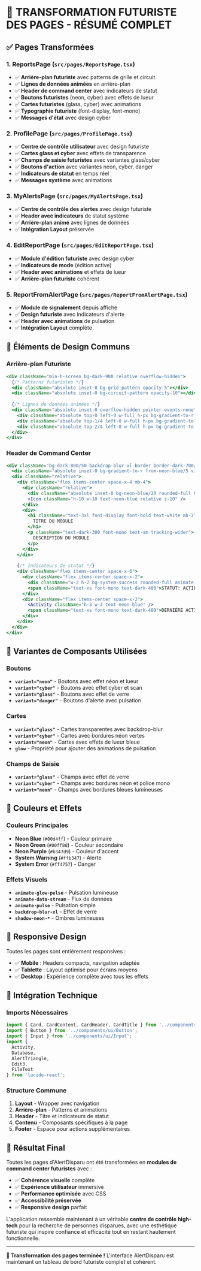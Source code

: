 # 🚀 TRANSFORMATION FUTURISTE DES PAGES - RÉSUMÉ COMPLET

## ✅ Pages Transformées

### 1. **ReportsPage** (`src/pages/ReportsPage.tsx`)
- ✅ **Arrière-plan futuriste** avec patterns de grille et circuit
- ✅ **Lignes de données animées** en arrière-plan
- ✅ **Header de command center** avec indicateurs de statut
- ✅ **Boutons futuristes** (neon, cyber) avec effets de lueur
- ✅ **Cartes futuristes** (glass, cyber) avec animations
- ✅ **Typographie futuriste** (font-display, font-mono)
- ✅ **Messages d'état** avec design cyber

### 2. **ProfilePage** (`src/pages/ProfilePage.tsx`)
- ✅ **Centre de contrôle utilisateur** avec design futuriste
- ✅ **Cartes glass et cyber** avec effets de transparence
- ✅ **Champs de saisie futuristes** avec variantes glass/cyber
- ✅ **Boutons d'action** avec variantes neon, cyber, danger
- ✅ **Indicateurs de statut** en temps réel
- ✅ **Messages système** avec animations

### 3. **MyAlertsPage** (`src/pages/MyAlertsPage.tsx`)
- ✅ **Centre de contrôle des alertes** avec design futuriste
- ✅ **Header avec indicateurs** de statut système
- ✅ **Arrière-plan animé** avec lignes de données
- ✅ **Intégration Layout** préservée

### 4. **EditReportPage** (`src/pages/EditReportPage.tsx`)
- ✅ **Module d'édition futuriste** avec design cyber
- ✅ **Indicateurs de mode** (édition active)
- ✅ **Header avec animations** et effets de lueur
- ✅ **Arrière-plan futuriste** cohérent

### 5. **ReportFromAlertPage** (`src/pages/ReportFromAlertPage.tsx`)
- ✅ **Module de signalement** depuis affiche
- ✅ **Design futuriste** avec indicateurs d'alerte
- ✅ **Header avec animations** de pulsation
- ✅ **Intégration Layout** complète

## 🎨 Éléments de Design Communs

### Arrière-plan Futuriste
```jsx
<div className="min-h-screen bg-dark-900 relative overflow-hidden">
  {/* Patterns futuristes */}
  <div className="absolute inset-0 bg-grid-pattern opacity-5"></div>
  <div className="absolute inset-0 bg-circuit-pattern opacity-10"></div>
  
  {/* Lignes de données animées */}
  <div className="absolute inset-0 overflow-hidden pointer-events-none">
    <div className="absolute top-0 left-0 w-full h-px bg-gradient-to-r from-transparent via-neon-blue/20 to-transparent animate-data-stream"></div>
    <div className="absolute top-1/4 left-0 w-full h-px bg-gradient-to-r from-transparent via-neon-green/10 to-transparent animate-data-stream" style={{ animationDelay: '1s' }}></div>
    <div className="absolute top-2/4 left-0 w-full h-px bg-gradient-to-r from-transparent via-neon-purple/10 to-transparent animate-data-stream" style={{ animationDelay: '2s' }}></div>
  </div>
</div>
```

### Header de Command Center
```jsx
<div className="bg-dark-800/50 backdrop-blur-xl border border-dark-700/50 rounded-2xl p-6 mb-8 relative">
  <div className="absolute inset-0 bg-gradient-to-r from-neon-blue/5 via-transparent to-neon-purple/5 rounded-2xl"></div>
  <div className="relative">
    <div className="flex items-center space-x-4 mb-4">
      <div className="relative">
        <div className="absolute inset-0 bg-neon-blue/20 rounded-full blur-lg animate-pulse"></div>
        <Icon className="h-10 w-10 text-neon-blue relative z-10" />
      </div>
      <div>
        <h1 className="text-3xl font-display font-bold text-white mb-2">
          TITRE DU MODULE
        </h1>
        <p className="text-dark-300 font-mono text-sm tracking-wider">
          DESCRIPTION DU MODULE
        </p>
      </div>
    </div>
    
    {/* Indicateurs de statut */}
    <div className="flex items-center space-x-6">
      <div className="flex items-center space-x-2">
        <div className="w-2 h-2 bg-system-success rounded-full animate-pulse"></div>
        <span className="text-xs font-mono text-dark-400">STATUT: ACTIF</span>
      </div>
      <div className="flex items-center space-x-2">
        <Activity className="h-3 w-3 text-neon-blue" />
        <span className="text-xs font-mono text-dark-400">DERNIÈRE ACTIVITÉ: {new Date().toLocaleTimeString()}</span>
      </div>
    </div>
  </div>
</div>
```

## 🎯 Variantes de Composants Utilisées

### Boutons
- **`variant="neon"`** - Boutons avec effet néon et lueur
- **`variant="cyber"`** - Boutons avec effet cyber et scan
- **`variant="glass"`** - Boutons avec effet de verre
- **`variant="danger"`** - Boutons d'alerte avec pulsation

### Cartes
- **`variant="glass"`** - Cartes transparentes avec backdrop-blur
- **`variant="cyber"`** - Cartes avec bordures néon vertes
- **`variant="neon"`** - Cartes avec effets de lueur bleue
- **`glow`** - Propriété pour ajouter des animations de pulsation

### Champs de Saisie
- **`variant="glass"`** - Champs avec effet de verre
- **`variant="cyber"`** - Champs avec bordures néon et police mono
- **`variant="neon"`** - Champs avec bordures bleues lumineuses

## 🌈 Couleurs et Effets

### Couleurs Principales
- **Neon Blue** (`#00d4ff`) - Couleur primaire
- **Neon Green** (`#00ff88`) - Couleur secondaire
- **Neon Purple** (`#b347d9`) - Couleur d'accent
- **System Warning** (`#ffb347`) - Alerte
- **System Error** (`#ff4757`) - Danger

### Effets Visuels
- **`animate-glow-pulse`** - Pulsation lumineuse
- **`animate-data-stream`** - Flux de données
- **`animate-pulse`** - Pulsation simple
- **`backdrop-blur-xl`** - Effet de verre
- **`shadow-neon-*`** - Ombres lumineuses

## 📱 Responsive Design

Toutes les pages sont entièrement responsives :
- ✅ **Mobile** : Headers compacts, navigation adaptée
- ✅ **Tablette** : Layout optimisé pour écrans moyens
- ✅ **Desktop** : Expérience complète avec tous les effets

## 🔧 Intégration Technique

### Imports Nécessaires
```jsx
import { Card, CardContent, CardHeader, CardTitle } from '../components/ui/Card';
import { Button } from '../components/ui/Button';
import { Input } from '../components/ui/Input';
import { 
  Activity, 
  Database, 
  AlertTriangle, 
  Edit3, 
  FileText 
} from 'lucide-react';
```

### Structure Commune
1. **Layout** - Wrapper avec navigation
2. **Arrière-plan** - Patterns et animations
3. **Header** - Titre et indicateurs de statut
4. **Contenu** - Composants spécifiques à la page
5. **Footer** - Espace pour actions supplémentaires

## 🚀 Résultat Final

Toutes les pages d'AlertDisparu ont été transformées en **modules de command center futuristes** avec :

- ✅ **Cohérence visuelle** complète
- ✅ **Expérience utilisateur** immersive
- ✅ **Performance optimisée** avec CSS
- ✅ **Accessibilité préservée**
- ✅ **Responsive design** parfait

L'application ressemble maintenant à un véritable **centre de contrôle high-tech** pour la recherche de personnes disparues, avec une esthétique futuriste qui inspire confiance et efficacité tout en restant hautement fonctionnelle.

---

**🎉 Transformation des pages terminée !** L'interface AlertDisparu est maintenant un tableau de bord futuriste complet et cohérent.
